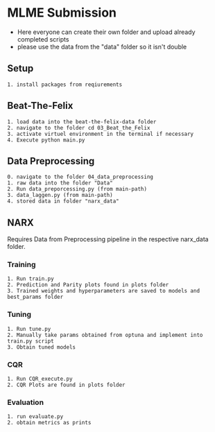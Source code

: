 # MLME Submission
  - Here everyone can create their own folder and upload already completed scripts
  - please use the data from the "data" folder so it isn't double

## Setup
    1. install packages from reqiurements
      

## Beat-The-Felix
    1. load data into the beat-the-felix-data folder
    2. navigate to the folder cd 03_Beat_the_Felix
    3. activate virtuel environment in the terminal if necessary
    4. Execute python main.py
    

## Data Preprocessing
    0. navigate to the folder 04_data_preprocessing
    1. raw data into the folder "Data"
    2. Run data_preporcessing.py (from main-path)
    3. data_laggen.py (from main-path)
    4. stored data in folder "narx_data"

## NARX
  Requires Data from Preprocessing pipeline in the respective narx_data folder.
  
  ### Training
    1. Run train.py
    2. Prediction and Parity plots found in plots folder
    3. Trained weights and hyperparameters are saved to models and best_params folder
  ### Tuning
    1. Run tune.py 
    2. Manually take params obtained from optuna and implement into train.py script
    3. Obtain tuned models

  ### CQR
    1. Run CQR_execute.py
    2. CQR Plots are found in plots folder
  
  ### Evaluation
    1. run evaluate.py
    2. obtain metrics as prints
